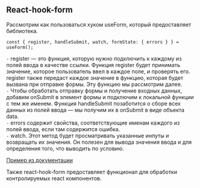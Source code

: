 ## React-hook-form

Рассмотрим как пользоваться хуком useForm, который предоставляет библиотека.

```
const { register, handleSubmit, watch, formState: { errors } } = useForm();
```
`-` register — это функция, которую нужно подключить к каждому из полей ввода в качестве ссылки. Функция register будет принимать значение, которое пользователь ввел в каждое поле, и проверять его. register также передаст каждое значение в функцию, которая будет вызвана при отправке формы. Эту функцию мы рассмотрим далее. \
`-` Чтобы обработать отправку формы и получение входных данных, добавим onSubmit в элемент формы и подключим к локальной функции с тем же именем. Функция handleSubmit позаботится о сборе всех данных из полей ввода — мы получим их в onSubmit в виде объекта data. \
`-` errors содержит свойства, соответствующие именам каждого из полей ввода, если там содержится ошибка. \
`-` watch. Этот метод будет просматривать указанные инпуты и возвращать их значения. Он полезен для вывода значения ввода и для определения того, что выводить по условию.

[Пример из документации](https://react-hook-form.com/get-started)

Также react-hook-form предоставляет функционал для обработки контролируемых react компонентов.
